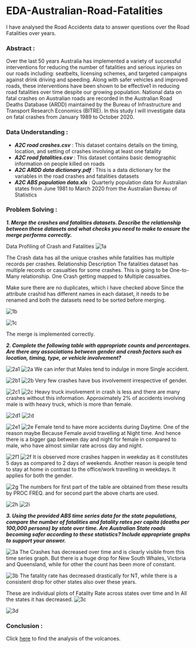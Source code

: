 # EDA-Australian-Road-Fatalities
I have analysed the Road Accidents data to answer questions over the Road Fatalities over years.

### Abstract :

Over the last 50 years Australia has implemented a variety of successful interventions for reducing the number of fatalities and serious injuries on our roads including: seatbelts, licensing schemes, and targeted campaigns against drink driving and speeding. Along with safer vehicles and improved roads, these interventions have been shown to be effective1 in reducing road fatalities over time despite our growing population.
National data on fatal crashes on Australian roads are recorded in the Australian Road Deaths Database (ARDD) maintained by the Bureau of Infrastructure and Transport Research Economics (BITRE).
In this study I will investigate data on fatal crashes from January 1989 to October 2020.

### Data Understanding :

- **_A2C road crashes.csv_** : This dataset contains details on the timing, location, and setting of crashes involving at least one fatality
- **_A2C road fatalities.csv_** : This dataset contains basic demographic information on people killed on roads
- **_A2C ARDD data dictionary.pdf_** : This is a data dictionary for the variables in the road crashes and fatalities datasets
- **_A2C ABS population data.xls_** : Quarterly population data for Australian states from June 1981 to March 2020 from the Australian Bureau of Statistics


### Problem Solving :

**_1. Merge the crashes and fatalities datasets. Describe the relationship between these datasets and what checks you need to make to ensure the merge performs correctly._**

Data Profiling of Crash and Fatalities
![1a](https://github.com/AbhishekKumar-0311/Micro-Projects/blob/main/EDA-Australian-Road-Fatalities/png/1a.png)

The Crash data has all the unique crashes while fatalities has multiple records per crashes.
Relationship Description
The fatalities dataset has multiple records or casualties for some crashes.
This is going to be One-to-Many relationship. One Crash getting mapped to Multiple casualties.

Make sure there are no duplicates, which i have checked above
Since the attribute crashid has different names in each dataset, it needs to be renamed and both the datasets need to be sorted before merging.

![1b](https://github.com/AbhishekKumar-0311/Micro-Projects/blob/main/EDA-Australian-Road-Fatalities/png/1b.png)

![1c](https://github.com/AbhishekKumar-0311/Micro-Projects/blob/main/EDA-Australian-Road-Fatalities/png/1c.png)

The merge is implemented correctly.


**_2. Complete the following table with appropriate counts and percentages. Are there any associations between gender and crash factors such as location, timing, type, or vehicle involvement?_**

![2a1](https://github.com/AbhishekKumar-0311/Micro-Projects/blob/main/EDA-Australian-Road-Fatalities/png/2a1.png)
![2a](https://github.com/AbhishekKumar-0311/Micro-Projects/blob/main/EDA-Australian-Road-Fatalities/png/2a.png)
We can infer that Males tend to indulge in more Single accident.

![2b1](https://github.com/AbhishekKumar-0311/Micro-Projects/blob/main/EDA-Australian-Road-Fatalities/png/2b1.png)
![2b](https://github.com/AbhishekKumar-0311/Micro-Projects/blob/main/EDA-Australian-Road-Fatalities/png/2b.png)
Very few crashes have bus involvement irrespective of gender.

![2c1](https://github.com/AbhishekKumar-0311/Micro-Projects/blob/main/EDA-Australian-Road-Fatalities/png/2c1.png)
![2c](https://github.com/AbhishekKumar-0311/Micro-Projects/blob/main/EDA-Australian-Road-Fatalities/png/2c.png)
Heavy truck involvement in crash is less and there are many crashes without this information.
Approximately 2% of accidents involving male is with heavy truck, which is more than female.

![2d1](https://github.com/AbhishekKumar-0311/Micro-Projects/blob/main/EDA-Australian-Road-Fatalities/png/2d1.png)
![2d](https://github.com/AbhishekKumar-0311/Micro-Projects/blob/main/EDA-Australian-Road-Fatalities/png/2d.png)

![2e1](https://github.com/AbhishekKumar-0311/Micro-Projects/blob/main/EDA-Australian-Road-Fatalities/png/2e1.png)
![2e](https://github.com/AbhishekKumar-0311/Micro-Projects/blob/main/EDA-Australian-Road-Fatalities/png/2e.png)
Female tend to have more accidents during Daytime. One of the reason maybe Because Female avoid travelling at Night time. And hence there is a bigger gap between day and night for female in compared to male, who have almost similar rate across day and night.

![2f1](https://github.com/AbhishekKumar-0311/Micro-Projects/blob/main/EDA-Australian-Road-Fatalities/png/2f1.png)
![2f](https://github.com/AbhishekKumar-0311/Micro-Projects/blob/main/EDA-Australian-Road-Fatalities/png/2f.png)
It is observed more crashes happen in weekday as it constitutes 5 days as compared to 2 days of weekends.
Another reason is people tend to stay at home in contrast to the office/work travelling in weekdays.
It applies for both the gender.


![2g](https://github.com/AbhishekKumar-0311/Micro-Projects/blob/main/EDA-Australian-Road-Fatalities/png/2g.png)
The numbers for first part of the table are obtained from these results by PROC FREQ. and for second part the above charts are used.

![2h](https://github.com/AbhishekKumar-0311/Micro-Projects/blob/main/EDA-Australian-Road-Fatalities/png/2h.png)
![2i](https://github.com/AbhishekKumar-0311/Micro-Projects/blob/main/EDA-Australian-Road-Fatalities/png/2i.png)

**_3. Using the provided ABS time series data for the state populations, compare the number of fatalities and fatality rates per capita (deaths per 100,000 persons) by state over time. Are Australian State roads becoming safer according to these statistics? Include appropriate graphs to support your answer._**

![3a](https://github.com/AbhishekKumar-0311/Micro-Projects/blob/main/EDA-Australian-Road-Fatalities/png/3a.png)
The Crashes has decreased over time and is clearly visible from this time series graph. But there is a huge drop for New South Whales, Victoria and Queensland, while for other the count has been more of constant.

![3b](https://github.com/AbhishekKumar-0311/Micro-Projects/blob/main/EDA-Australian-Road-Fatalities/png/3b.png)
The fatality rate has decreased drastically for NT, while there is a consistent drop for other states also over these years.

These are individual plots of Fatality Rate across states over time and In All the states it has decreased.
![3c](https://github.com/AbhishekKumar-0311/Micro-Projects/blob/main/EDA-Australian-Road-Fatalities/png/3c.png)

![3d](https://github.com/AbhishekKumar-0311/Micro-Projects/blob/main/EDA-Australian-Road-Fatalities/png/3d.png)

### Conclusion :

Click [here](https://github.com/AbhishekKumar-0311/Micro-Projects/blob/main/EDA-Australian-Road-Fatalities/AnalysisResult/AnalysisDocument.docx) to find the analysis of the volcanoes.
